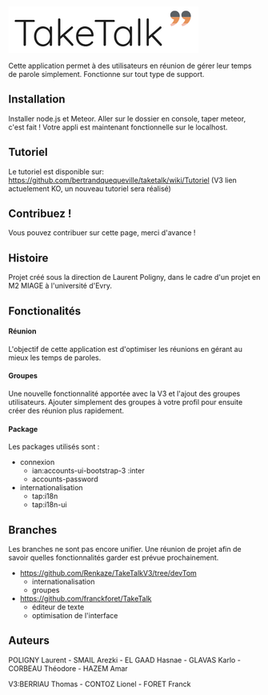 <snippet>
<content>

![take Talk](https://raw.githubusercontent.com/Renkaze/TakeTalkV3/Franck/public/LOGO.png)

Cette application permet à des utilisateurs en réunion de gérer leur temps de parole simplement.
Fonctionne sur tout type de support.

## Installation

Installer node.js et Meteor. 
Aller sur le dossier en console, taper meteor, c'est fait !
Votre appli est maintenant fonctionnelle sur le localhost.

## Tutoriel

Le tutoriel est disponible sur: https://github.com/bertrandquequeville/taketalk/wiki/Tutoriel
(V3 lien actuelement KO, un nouveau tutoriel sera réalisé)
## Contribuez !

Vous pouvez contribuer sur cette page, merci d'avance !

## Histoire

Projet créé sous la direction de Laurent Poligny, dans le cadre d'un projet en M2 MIAGE à l'université d'Evry.

## Fonctionalités
#### Réunion
L'objectif de cette application est d'optimiser les réunions en gérant au mieux les temps de paroles. 
#### Groupes
Une nouvelle fonctionnalité apportée avec la V3 et l'ajout des groupes utilisateurs. Ajouter simplement des groupes à votre profil pour ensuite créer des réunion plus rapidement.
#### Package
Les packages utilisés sont :
* connexion
    * ian:accounts-ui-bootstrap-3 :inter
    * accounts-password
 * internationalisation  
    * tap:i18n
    * tap:i18n-ui       
## Branches
Les branches ne sont pas encore unifier. Une réunion de projet afin de savoir quelles fonctionnalités garder est prévue prochainement.

* https://github.com/Renkaze/TakeTalkV3/tree/devTom
    * internationalisation
    * groupes
* https://github.com/franckforet/TakeTalk
    * éditeur de texte
    * optimisation de l'interface
    
## Auteurs

POLIGNY Laurent - SMAIL Arezki - EL GAAD Hasnae - GLAVAS Karlo - CORBEAU Théodore - HAZEM Amar

V3:BERRIAU Thomas - CONTOZ Lionel - FORET Franck

</content>
</snippet>
